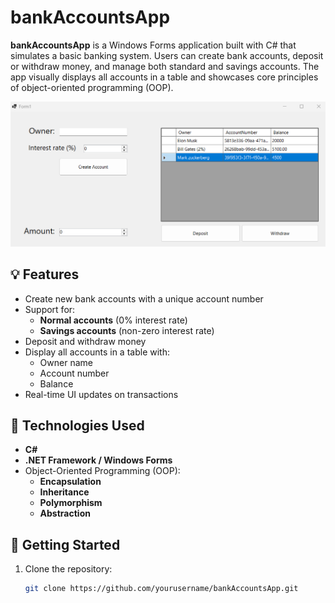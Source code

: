 # bankAccountsApp

**bankAccountsApp** is a Windows Forms application built with C# that simulates a basic banking system. Users can create bank accounts, deposit or withdraw money, and manage both standard and savings accounts. The app visually displays all accounts in a table and showcases core principles of object-oriented programming (OOP).

![App Screenshot](screenshot.png)

## 💡 Features

- Create new bank accounts with a unique account number
- Support for:
  - **Normal accounts** (0% interest rate)
  - **Savings accounts** (non-zero interest rate)
- Deposit and withdraw money
- Display all accounts in a table with:
  - Owner name
  - Account number
  - Balance
- Real-time UI updates on transactions

## 🧱 Technologies Used

- **C#**
- **.NET Framework / Windows Forms**
- Object-Oriented Programming (OOP):  
  - **Encapsulation**
  - **Inheritance**
  - **Polymorphism**
  - **Abstraction**

## 🚀 Getting Started

1. Clone the repository:
   ```bash
   git clone https://github.com/yourusername/bankAccountsApp.git
